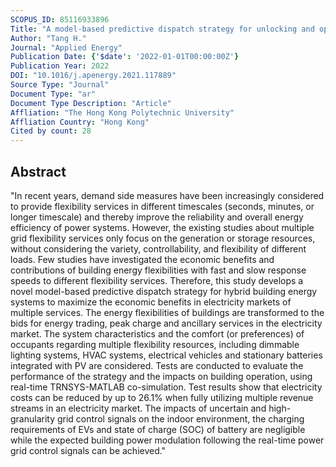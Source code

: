 ```yaml
---
SCOPUS_ID: 85116933896
Title: "A model-based predictive dispatch strategy for unlocking and optimizing the building energy flexibilities of multiple resources in electricity markets of multiple services"
Author: "Tang H."
Journal: "Applied Energy"
Publication Date: {'$date': '2022-01-01T00:00:00Z'}
Publication Year: 2022
DOI: "10.1016/j.apenergy.2021.117889"
Source Type: "Journal"
Document Type: "ar"
Document Type Description: "Article"
Affliation: "The Hong Kong Polytechnic University"
Affliation Country: "Hong Kong"
Cited by count: 28
---
```


## Abstract
"In recent years, demand side measures have been increasingly considered to provide flexibility services in different timescales (seconds, minutes, or longer timescale) and thereby improve the reliability and overall energy efficiency of power systems. However, the existing studies about multiple grid flexibility services only focus on the generation or storage resources, without considering the variety, controllability, and flexibility of different loads. Few studies have investigated the economic benefits and contributions of building energy flexibilities with fast and slow response speeds to different flexibility services. Therefore, this study develops a novel model-based predictive dispatch strategy for hybrid building energy systems to maximize the economic benefits in electricity markets of multiple services. The energy flexibilities of buildings are transformed to the bids for energy trading, peak charge and ancillary services in the electricity market. The system characteristics and the comfort (or preferences) of occupants regarding multiple flexibility resources, including dimmable lighting systems, HVAC systems, electrical vehicles and stationary batteries integrated with PV are considered. Tests are conducted to evaluate the performance of the strategy and the impacts on building operation, using real-time TRNSYS-MATLAB co-simulation. Test results show that electricity costs can be reduced by up to 26.1% when fully utilizing multiple revenue streams in an electricity market. The impacts of uncertain and high-granularity grid control signals on the indoor environment, the charging requirements of EVs and state of charge (SOC) of battery are negligible while the expected building power modulation following the real-time power grid control signals can be achieved."
